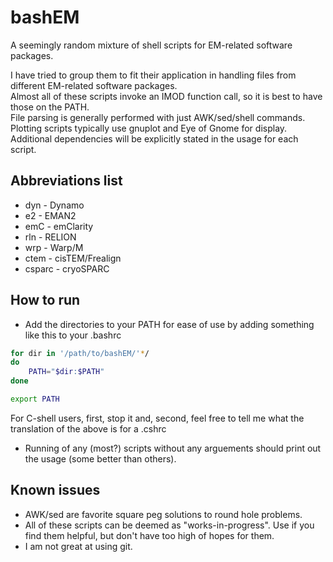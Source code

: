 # bashEM

A seemingly random mixture of shell scripts for EM-related software packages. 

I have tried to group them to fit their application in handling files from different EM-related software packages. <br/> 
Almost all of these scripts invoke an IMOD function call, so it is best to have those on the PATH. <br/>
File parsing is generally performed with just AWK/sed/shell commands. <br/>
Plotting scripts typically use gnuplot and Eye of Gnome for display. <br/>
Additional dependencies will be explicitly stated in the usage for each script. <br/>

## Abbreviations list
- dyn	-	Dynamo
-  e2	-	EMAN2
- emC	-	emClarity
- rln	-	RELION
- wrp	-	Warp/M
- ctem	-	cisTEM/Frealign
- csparc -	cryoSPARC

## How to run
- Add the directories to your PATH for ease of use by adding something like this to your .bashrc <br/>
```bash
for dir in '/path/to/bashEM/'*/
do  
	PATH="$dir:$PATH" 
done  

export PATH
```
For C-shell users, first, stop it and, second, feel free to tell me what the translation of the above is for a .cshrc  <br/>
- Running of any (most?) scripts without any arguements should print out the usage (some better than others).


## Known issues
- AWK/sed are favorite square peg solutions to round hole problems.
- All of these scripts can be deemed as "works-in-progress". Use if you find them helpful, but don't have too high of hopes for them. 
- I am not great at using git.

